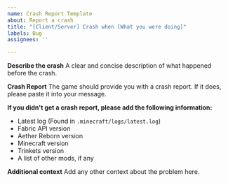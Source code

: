 ```yaml
---
name: Crash Report Template
about: Report a crash
title: "[Client/Server] Crash when [What you were doing]"
labels: Bug
assignees: ''

---
```


**Describe the crash**
A clear and concise description of what happened before the crash.

**Crash Report**
The game should provide you with a crash report. If it does, please paste it into your message.

**If you didn't get a crash report, please add the following information:**
 - Latest log (Found in `.minecraft/logs/latest.log`)
 - Fabric API version
 - Aether Reborn version
 - Minecraft version
 - Trinkets version
 - A list of other mods, if any


**Additional context**
Add any other context about the problem here.
